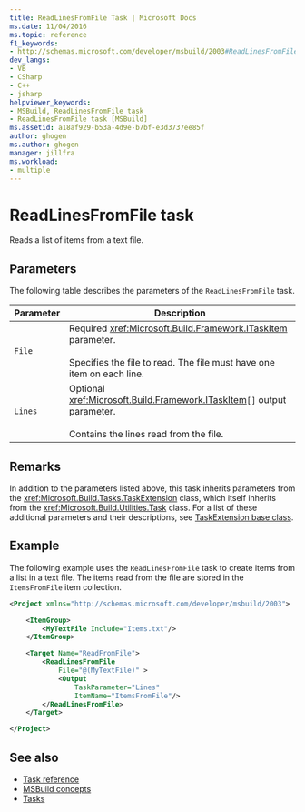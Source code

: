 ```yaml
---
title: ReadLinesFromFile Task | Microsoft Docs
ms.date: 11/04/2016
ms.topic: reference
f1_keywords:
- http://schemas.microsoft.com/developer/msbuild/2003#ReadLinesFromFile
dev_langs:
- VB
- CSharp
- C++
- jsharp
helpviewer_keywords:
- MSBuild, ReadLinesFromFile task
- ReadLinesFromFile task [MSBuild]
ms.assetid: a18af929-b53a-4d9e-b7bf-e3d3737ee85f
author: ghogen
ms.author: ghogen
manager: jillfra
ms.workload:
- multiple
---
```

# ReadLinesFromFile task
Reads a list of items from a text file.

## Parameters
 The following table describes the parameters of the `ReadLinesFromFile` task.

|Parameter|Description|
|---------------|-----------------|
|`File`|Required <xref:Microsoft.Build.Framework.ITaskItem> parameter.<br /><br /> Specifies the file to read. The file must have one item on each line.|
|`Lines`|Optional <xref:Microsoft.Build.Framework.ITaskItem>`[]` output parameter.<br /><br /> Contains the lines read from the file.|

## Remarks
 In addition to the parameters listed above, this task inherits parameters from the <xref:Microsoft.Build.Tasks.TaskExtension> class, which itself inherits from the <xref:Microsoft.Build.Utilities.Task> class. For a list of these additional parameters and their descriptions, see [TaskExtension base class](../msbuild/taskextension-base-class.md).

## Example
 The following example uses the `ReadLinesFromFile` task to create items from a list in a text file. The items read from the file are stored in the `ItemsFromFile` item collection.

```xml
<Project xmlns="http://schemas.microsoft.com/developer/msbuild/2003">

    <ItemGroup>
        <MyTextFile Include="Items.txt"/>
    </ItemGroup>

    <Target Name="ReadFromFile">
        <ReadLinesFromFile
            File="@(MyTextFile)" >
            <Output
                TaskParameter="Lines"
                ItemName="ItemsFromFile"/>
        </ReadLinesFromFile>
    </Target>

</Project>
```

## See also
- [Task reference](../msbuild/msbuild-task-reference.md)
- [MSBuild concepts](../msbuild/msbuild-concepts.md)
- [Tasks](../msbuild/msbuild-tasks.md)
